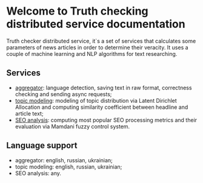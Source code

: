 # Welcome to Truth checking distributed service documentation

Truth checker distributed service, it`s a set of services that calculates some parameters of news articles
in order to determine their veracity. It uses a couple of machine learning and NLP algorithms for text researching.

## Services
- [aggregator](aggregator.md): language detection, saving text in raw format, correctness checking and sending
async requests;
- [topic modeling](topic_modeling.md): modeling of topic distribution via Latent Dirichlet Allocation and computing
similarity coefficient between headline and article text;
- [SEO analysis](seo_analysis.md): computing most popular SEO processing metrics and their evaluation via
Mamdani fuzzy control system.

## Language support
- aggregator: english, russian, ukrainian;
- topic modeling: english, russian, ukrainian;
- SEO analysis: any.